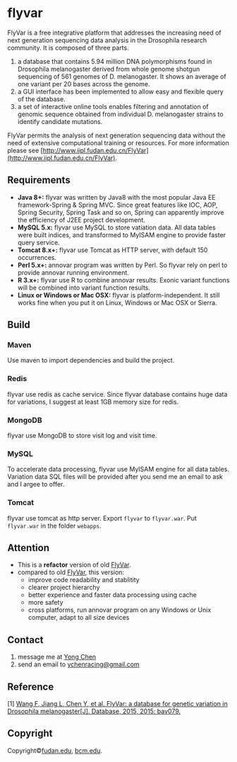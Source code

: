 # flyvar

FlyVar is a free integrative platform that addresses the increasing need of next generation sequencing data analysis in the Drosophila research community. It is composed of three parts.

1. a database that contains 5.94 million DNA polymorphisms found in Drosophila melanogaster derived from whole genome shotgun sequencing of 561 genomes of D. melanogaster. It shows an average of one variant per 20 bases across the genome.
2. a GUI interface has been implemented to allow easy and flexible query of the database.
3. a set of interactive online tools enables filtering and annotation of genomic sequence obtained from individual D. melanogaster strains to identify candidate mutations.

FlyVar permits the analysis of next generation sequencing data without the need of extensive computational training or resources.  For more information please see [http://www.iipl.fudan.edu.cn/FlyVar](http://www.iipl.fudan.edu.cn/FlyVar).

## Requirements

- **Java 8+:** flyvar was written by Java8 with the most popular Java EE framework-Spring & Spring MVC. Since great features like IOC, AOP, Spring Security, Spring Task and so on, Spring can apparently improve the efficiency of J2EE project development. 
- **MySQL 5.x:** flyvar use MySQL to store vatiation data. All data tables were built indices, and transformed to MyISAM engine to provide faster query service.
- **Tomcat 8.x+:** flyvar use Tomcat as HTTP server, with default 150 occurrences.
- **Perl 5.x+:** annovar program was written by Perl. So flyvar rely on perl to provide annovar running environment. 
- **R 3.x+:** flyvar use R to combine annovar results. Exonic variant functions will be combined into variant function results.
- **Linux or Windows or Mac OSX:** flyvar is platform-independent. It still works fine when you put it on Linux, Windows or Mac OSX or Sierra.

## Build

### Maven

Use maven to import dependencies and build the project.

### Redis

flyvar use redis as cache service. Since flyvar database contains huge data for variations, I suggest at least 1GB memory size for redis.

### MongoDB

flyvar use MongoDB to store visit log and visit time.

### MySQL

To accelerate data processing, flyvar use MyISAM engine for all data tables. Variation data SQL files will be provided after you send me an email to ask and I argee to offer.

### Tomcat

flyvar use tomcat as http server. Export `flyvar` to `flyvar.war`. Put `flyvar.war` in the folder `webapps`.


## Attention

- This is a **refactor** version of old [FlyVar](http://www.iipl.fudan.edu.cn/FlyVar).
- compared to old [FlyVar](http://www.iipl.fudan.edu.cn/FlyVar), this version:
  - improve code readability and stablitity
  - clearer project hierarchy
  - better experience and faster data processing using cache
  - more safety
  - cross platforms, run annovar program on any Windows or Unix computer, adapt to all size devices

## Contact

1. message me at [Yong Chen](https://www.facebook.com/yong.chen.5623293)
2. send an email to ychenracing@gmail.com

## Reference

\[1\] [Wang F, Jiang L, Chen Y, et al. FlyVar: a database for genetic variation in Drosophila melanogaster[J]. Database, 2015, 2015: bav079.](https://academic.oup.com/database/article/2433212/FlyVar-a-database-for-genetic-variation-in)

## Copyright

Copyright©[fudan.edu](http://www.fudan.edu.cn), [bcm.edu](https://www.bcm.edu/).
